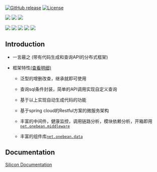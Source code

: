 [![GitHub release](https://img.shields.io/badge/release-1.0.0-28a745.svg)](https://github.com/0nebean/com.alibaba.druid-0nebean.custom/releases)
[![License](https://img.shields.io/badge/license-Apache%202-4EB1BA.svg)](https://www.apache.org/licenses/LICENSE-2.0.html)

![](https://img.shields.io/badge/belong_to-chemical--el-yellowgreen.svg)
![](https://img.shields.io/badge/support-onebean--data-red.svg)
![](https://img.shields.io/badge/dependency-spring--15.20-blue.svg)  

![](https://img.shields.io/badge/middleware-mysql-lightgrey.svg)
![](https://img.shields.io/badge/middleware-apollo-lightgrey.svg)
![](https://img.shields.io/badge/middleware-eureka-lightgrey.svg)
![](https://img.shields.io/badge/middleware-rabbitMQ-lightgrey.svg)
![](https://img.shields.io/badge/middleware-redis-lightgrey.svg)  

Introduction
---
- 一言蔽之 (带有代码生成和查询API的分布式框架)


- 框架特性[(查看明细)](https://github.com/0nebean/Silicon/wiki/%E6%A1%86%E6%9E%B6%E7%89%B9%E6%80%A7)
  - 泛型的增删改查，继承就即可使用
  - 查询sql条件封装，简单的API调用实现自定义查询
  - 基于以上实现自动生成代码的功能
  - 基于spring cloud的Restful方案的微服务架构
  
  - 丰富的中间件，健康监控，调用链路分析，模块依赖分析，开箱即用 
  [`net.onebean.middleware`](https://github.com/0nebean/net.onebean.middleware)
  - 丰富的组件库[`net.onebean.data`](https://github.com/0nebean/net.onebean.data)
 
Documentation
---
[Silicon Documentation](https://github.com/0nebean/Silicon/wiki)

